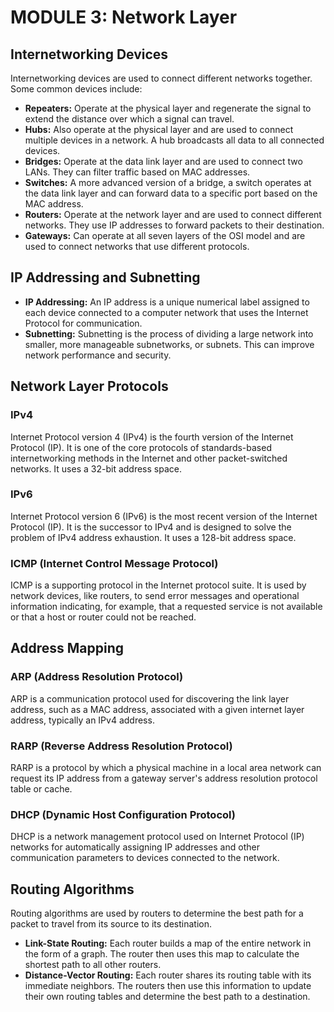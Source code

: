 # MODULE 3: Network Layer

## Internetworking Devices
Internetworking devices are used to connect different networks together. Some common devices include:
-   **Repeaters:** Operate at the physical layer and regenerate the signal to extend the distance over which a signal can travel.
-   **Hubs:** Also operate at the physical layer and are used to connect multiple devices in a network. A hub broadcasts all data to all connected devices.
-   **Bridges:** Operate at the data link layer and are used to connect two LANs. They can filter traffic based on MAC addresses.
-   **Switches:** A more advanced version of a bridge, a switch operates at the data link layer and can forward data to a specific port based on the MAC address.
-   **Routers:** Operate at the network layer and are used to connect different networks. They use IP addresses to forward packets to their destination.
-   **Gateways:** Can operate at all seven layers of the OSI model and are used to connect networks that use different protocols.

## IP Addressing and Subnetting
-   **IP Addressing:** An IP address is a unique numerical label assigned to each device connected to a computer network that uses the Internet Protocol for communication.
-   **Subnetting:** Subnetting is the process of dividing a large network into smaller, more manageable subnetworks, or subnets. This can improve network performance and security.

## Network Layer Protocols
### IPv4
Internet Protocol version 4 (IPv4) is the fourth version of the Internet Protocol (IP). It is one of the core protocols of standards-based internetworking methods in the Internet and other packet-switched networks. It uses a 32-bit address space.

### IPv6
Internet Protocol version 6 (IPv6) is the most recent version of the Internet Protocol (IP). It is the successor to IPv4 and is designed to solve the problem of IPv4 address exhaustion. It uses a 128-bit address space.

### ICMP (Internet Control Message Protocol)
ICMP is a supporting protocol in the Internet protocol suite. It is used by network devices, like routers, to send error messages and operational information indicating, for example, that a requested service is not available or that a host or router could not be reached.

## Address Mapping
### ARP (Address Resolution Protocol)
ARP is a communication protocol used for discovering the link layer address, such as a MAC address, associated with a given internet layer address, typically an IPv4 address.

### RARP (Reverse Address Resolution Protocol)
RARP is a protocol by which a physical machine in a local area network can request its IP address from a gateway server's address resolution protocol table or cache.

### DHCP (Dynamic Host Configuration Protocol)
DHCP is a network management protocol used on Internet Protocol (IP) networks for automatically assigning IP addresses and other communication parameters to devices connected to the network.

## Routing Algorithms
Routing algorithms are used by routers to determine the best path for a packet to travel from its source to its destination.
-   **Link-State Routing:** Each router builds a map of the entire network in the form of a graph. The router then uses this map to calculate the shortest path to all other routers.
-   **Distance-Vector Routing:** Each router shares its routing table with its immediate neighbors. The routers then use this information to update their own routing tables and determine the best path to a destination.